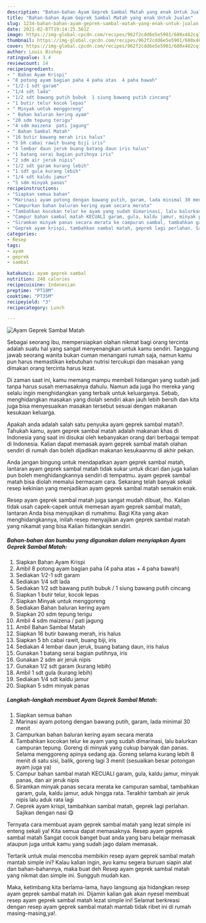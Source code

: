```yaml
---
description: "Bahan-bahan Ayam Geprek Sambal Matah yang enak Untuk Jualan"
title: "Bahan-bahan Ayam Geprek Sambal Matah yang enak Untuk Jualan"
slug: 1234-bahan-bahan-ayam-geprek-sambal-matah-yang-enak-untuk-jualan
date: 2021-02-07T19:14:25.561Z
image: https://img-global.cpcdn.com/recipes/962f2cdd6e5e5901/680x482cq70/ayam-geprek-sambal-matah-foto-resep-utama.jpg
thumbnail: https://img-global.cpcdn.com/recipes/962f2cdd6e5e5901/680x482cq70/ayam-geprek-sambal-matah-foto-resep-utama.jpg
cover: https://img-global.cpcdn.com/recipes/962f2cdd6e5e5901/680x482cq70/ayam-geprek-sambal-matah-foto-resep-utama.jpg
author: Louis Bishop
ratingvalue: 3.4
reviewcount: 14
recipeingredient:
- " Bahan Ayam Krispi"
- "8 potong ayam bagian paha 4 paha atas  4 paha bawah"
- "1/2-1 sdt garam"
- "1/4 sdt lada"
- "1/2 sdt bawang putih bubuk  1 siung bawang putih cincang"
- "1 butir telur kocok lepas"
- " Minyak untuk menggoreng"
- " Bahan baluran kering ayam"
- "20 sdm tepung terigu"
- "4 sdm maizena  pati jagung"
- " Bahan Sambal Matah"
- "16 butir bawang merah iris halus"
- "5 bh cabai rawit buang biji iris"
- "4 lembar daun jeruk buang batang daun iris halus"
- "1 batang serai bagian putihnya iris"
- "2 sdm air jeruk nipis"
- "1/2 sdt garam kurang lebih"
- "1 sdt gula kurang lebih"
- "1/4 sdt kaldu jamur"
- "5 sdm minyak panas"
recipeinstructions:
- "Siapkan semua bahan"
- "Marinasi ayam potong dengan bawang putih, garam, lada minimal 30 menit"
- "Campurkan bahan baluran kering ayam secara merata"
- "Tambahkan kocokan telur ke ayam yang sudah dimarinasi, lalu balurkan campuran tepung. Goreng di minyak yang cukup banyak dan panas. Selama menggoreng apinya sedang aja. Goreng selama kurang lebih 8 menit di satu sisi, balik, goreng lagi 3 menit (sesuaikan besar potongan ayam juga ya)"
- "Campur bahan sambal matah KECUALI garam, gula, kaldu jamur, minyak panas, dan air jeruk nipis"
- "Siramkan minyak panas secara merata ke campuran sambal, tambahkan garam, gula, kaldu jamur, aduk hingga rata. Terakhir tambah air jeruk nipis lalu aduk rata lagi"
- "Geprek ayam krispi, tambahkan sambal matah, geprek lagi perlahan. Sajikan dengan nasi 😋"
categories:
- Resep
tags:
- ayam
- geprek
- sambal

katakunci: ayam geprek sambal 
nutrition: 248 calories
recipecuisine: Indonesian
preptime: "PT18M"
cooktime: "PT35M"
recipeyield: "3"
recipecategory: Lunch

---
```



![Ayam Geprek Sambal Matah](https://img-global.cpcdn.com/recipes/962f2cdd6e5e5901/680x482cq70/ayam-geprek-sambal-matah-foto-resep-utama.jpg)

Sebagai seorang ibu, mempersiapkan olahan nikmat bagi orang tercinta adalah suatu hal yang sangat menyenangkan untuk kamu sendiri. Tanggung jawab seorang  wanita bukan cuman menangani rumah saja, namun kamu pun harus memastikan kebutuhan nutrisi tercukupi dan masakan yang dimakan orang tercinta harus lezat.

Di zaman  saat ini, kamu memang mampu membeli hidangan yang sudah jadi tanpa harus susah memasaknya dahulu. Namun ada juga lho mereka yang selalu ingin menghidangkan yang terbaik untuk keluarganya. Sebab, menghidangkan masakan yang diolah sendiri akan jauh lebih bersih dan kita juga bisa menyesuaikan masakan tersebut sesuai dengan makanan kesukaan keluarga. 



Apakah anda adalah salah satu penyuka ayam geprek sambal matah?. Tahukah kamu, ayam geprek sambal matah adalah makanan khas di Indonesia yang saat ini disukai oleh kebanyakan orang dari berbagai tempat di Indonesia. Kalian dapat memasak ayam geprek sambal matah olahan sendiri di rumah dan boleh dijadikan makanan kesukaanmu di akhir pekan.

Anda jangan bingung untuk mendapatkan ayam geprek sambal matah, lantaran ayam geprek sambal matah tidak sukar untuk dicari dan juga kalian pun boleh menghidangkannya sendiri di tempatmu. ayam geprek sambal matah bisa diolah memalui bermacam cara. Sekarang telah banyak sekali resep kekinian yang menjadikan ayam geprek sambal matah semakin enak.

Resep ayam geprek sambal matah juga sangat mudah dibuat, lho. Kalian tidak usah capek-capek untuk memesan ayam geprek sambal matah, lantaran Anda bisa menyajikan di rumahmu. Bagi Kita yang akan menghidangkannya, inilah resep menyajikan ayam geprek sambal matah yang nikamat yang bisa Kalian hidangkan sendiri.

<!--inarticleads1-->

##### Bahan-bahan dan bumbu yang digunakan dalam menyiapkan Ayam Geprek Sambal Matah:

1. Siapkan  Bahan Ayam Krispi
1. Ambil 8 potong ayam bagian paha (4 paha atas + 4 paha bawah)
1. Sediakan 1/2-1 sdt garam
1. Sediakan 1/4 sdt lada
1. Sediakan 1/2 sdt bawang putih bubuk / 1 siung bawang putih cincang
1. Siapkan 1 butir telur, kocok lepas
1. Siapkan  Minyak untuk menggoreng
1. Sediakan  Bahan baluran kering ayam
1. Siapkan 20 sdm tepung terigu
1. Ambil 4 sdm maizena / pati jagung
1. Ambil  Bahan Sambal Matah
1. Siapkan 16 butir bawang merah, iris halus
1. Siapkan 5 bh cabai rawit, buang biji, iris
1. Sediakan 4 lembar daun jeruk, buang batang daun, iris halus
1. Gunakan 1 batang serai bagian putihnya, iris
1. Gunakan 2 sdm air jeruk nipis
1. Gunakan 1/2 sdt garam (kurang lebih)
1. Ambil 1 sdt gula (kurang lebih)
1. Sediakan 1/4 sdt kaldu jamur
1. Siapkan 5 sdm minyak panas




<!--inarticleads2-->

##### Langkah-langkah membuat Ayam Geprek Sambal Matah:

1. Siapkan semua bahan
1. Marinasi ayam potong dengan bawang putih, garam, lada minimal 30 menit
1. Campurkan bahan baluran kering ayam secara merata
1. Tambahkan kocokan telur ke ayam yang sudah dimarinasi, lalu balurkan campuran tepung. Goreng di minyak yang cukup banyak dan panas. Selama menggoreng apinya sedang aja. Goreng selama kurang lebih 8 menit di satu sisi, balik, goreng lagi 3 menit (sesuaikan besar potongan ayam juga ya)
1. Campur bahan sambal matah KECUALI garam, gula, kaldu jamur, minyak panas, dan air jeruk nipis
1. Siramkan minyak panas secara merata ke campuran sambal, tambahkan garam, gula, kaldu jamur, aduk hingga rata. Terakhir tambah air jeruk nipis lalu aduk rata lagi
1. Geprek ayam krispi, tambahkan sambal matah, geprek lagi perlahan. Sajikan dengan nasi 😋




Ternyata cara membuat ayam geprek sambal matah yang lezat simple ini enteng sekali ya! Kita semua dapat memasaknya. Resep ayam geprek sambal matah Sangat cocok banget buat anda yang baru belajar memasak ataupun juga untuk kamu yang sudah jago dalam memasak.

Tertarik untuk mulai mencoba membikin resep ayam geprek sambal matah mantab simple ini? Kalau kalian ingin, ayo kamu segera buruan siapin alat dan bahan-bahannya, maka buat deh Resep ayam geprek sambal matah yang nikmat dan simple ini. Sungguh mudah kan. 

Maka, ketimbang kita berlama-lama, hayo langsung aja hidangkan resep ayam geprek sambal matah ini. Dijamin kalian gak akan nyesel membuat resep ayam geprek sambal matah lezat simple ini! Selamat berkreasi dengan resep ayam geprek sambal matah mantab tidak ribet ini di rumah masing-masing,ya!.

